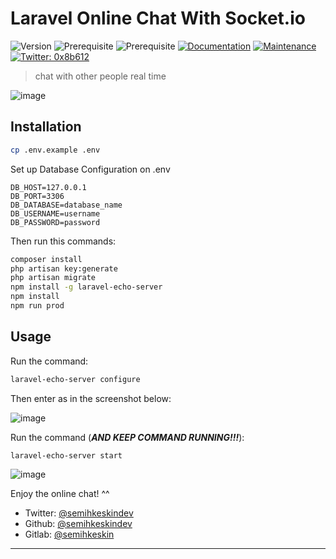 # Laravel Online Chat With Socket.io
![Version](https://img.shields.io/badge/version-0.0.1-blue.svg?cacheSeconds=2592000)
![Prerequisite](https://img.shields.io/badge/npm-%3E%3D5.5.0-blue.svg)
![Prerequisite](https://img.shields.io/badge/node-%3E%3D9.3.0-blue.svg)
[![Documentation](https://img.shields.io/badge/documentation-yes-brightgreen.svg)](https://github.com/kefranabg/readme-md-generator#readme)
[![Maintenance](https://img.shields.io/badge/Maintained%3F-yes-green.svg)](https://github.com/kefranabg/readme-md-generator/graphs/commit-activity)
[![Twitter: 0x8b612](https://img.shields.io/twitter/follow/0x8b612.svg?style=social)](https://twitter.com/0x8b612)

> chat with other people real time

![image](https://i.ibb.co/QN14JmZ/image.png)


## Installation

```sh
cp .env.example .env
```

Set up Database Configuration on .env
```
DB_HOST=127.0.0.1
DB_PORT=3306
DB_DATABASE=database_name
DB_USERNAME=username
DB_PASSWORD=password
```

Then run this commands:
```sh
composer install
php artisan key:generate
php artisan migrate
npm install -g laravel-echo-server
npm install
npm run prod
```

## Usage

Run the command:
```sh
laravel-echo-server configure
```

Then enter as in the screenshot below:

![image](https://i.ibb.co/qFDxrxn/Screen-Shot-2020-01-12-at-19-12-28.png)


Run the command (**_AND KEEP COMMAND RUNNING!!!_**):
```sh
laravel-echo-server start
```

![image](https://i.ibb.co/DGMTpdy/image.png)

Enjoy the online chat! ^^

* Twitter: [@semihkeskindev](https://twitter.com/semihkeskindev)
* Github: [@semihkeskindev](https://github.com/semihkeskindev)
* Gitlab: [@semihkeskin](https://gitlab.com/semihkeskin)

***

    

